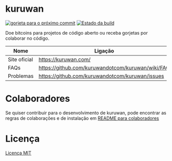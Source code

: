 kuruwan
==========

[![gorjeta para o próximo commit](https://kuruwan.com/projects/1.svg)](https://kuruwan.com/projects/1)
[![Estado da build](https://travis-ci.org/kuruwandotcom/kuruwan.svg?branch=master)](https://travis-ci.org/kuruwandotcom/kuruwan)

Doe bitcoins para projetos de código aberto ou receba gorjetas por colaborar no código.

Nome | Ligação
----|----|
Site oficial| https://kuruwan.com/
FAQs | https://github.com/kuruwandotcom/kuruwan/wiki/FAQ
Problemas | https://github.com/kuruwandotcom/kuruwan/issues

Colaboradores
==========

Se quiser contribuir para o desenvolvimento de kuruwan, pode encontrar as regras de colaborações e de instalação em [README para colaboradores](https://github.com/kuruwandotcom/kuruwan/wiki/Developer-README)


Licença
=======

[Licença MIT](https://github.com/kuruwandotcom/kuruwan/blob/master/LICENSE)
